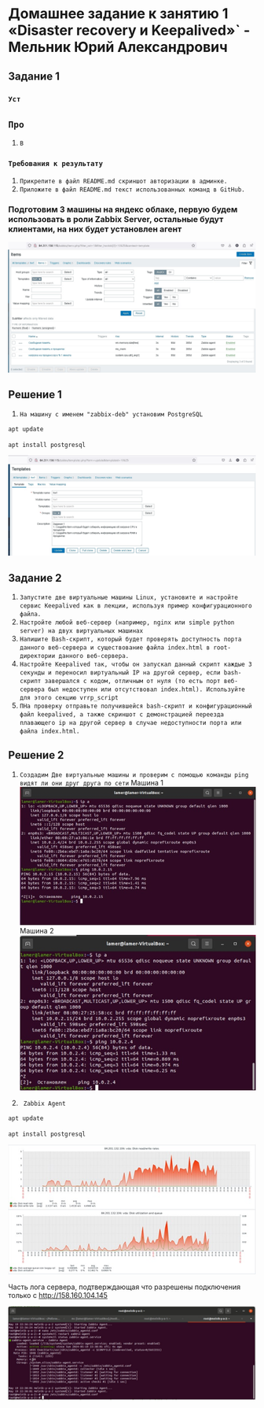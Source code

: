 # Домашнее задание к занятию 1 «Disaster recovery и Keepalived»` - Мельник Юрий Александрович


## Задание 1

### `Уст `
## `Про `

1. `В `
 

### `Требования к результату`

1. `Прикрепите в файл README.md скриншот авторизации в админке.`
2. `Приложите в файл README.md текст использованных команд в GitHub.`

### Подготовим 3 машины на яндекс облаке, первую будем использовать в роли Zabbix Server, остальные будут клиентами, на них будет установлен агент 
![alt text](https://github.com/ysatii/gitlab-hw/blob/zabbix/img1/image1_1.jpg)

## Решение 1
1. `На машину с именем "zabbix-deb" установим PostgreSQL`
 ```
apt update 

apt install postgresql
 ```

![alt text](https://github.com/ysatii/gitlab-hw/blob/zabbix/img1/image1_5.jpg)

## Задание 2

 


1. `Запустите две виртуальные машины Linux, установите и настройте сервис Keepalived как в лекции, используя пример конфигурационного файла.`
2. `Настройте любой веб-сервер (например, nginx или simple python server) на двух виртуальных машинах`
3. `Напишите Bash-скрипт, который будет проверять доступность порта данного веб-сервера и существование файла index.html в root-директории данного веб-сервера.`
4. `Настройте Keepalived так, чтобы он запускал данный скрипт каждые 3 секунды и переносил виртуальный IP на другой сервер, если bash-скрипт завершался с кодом, отличным от нуля (то есть порт веб-сервера был недоступен или отсутствовал index.html). Используйте для этого секцию vrrp_script`
5. `ПНа проверку отправьте получившейся bash-скрипт и конфигурационный файл keepalived, а также скриншот с демонстрацией переезда плавающего ip на другой сервер в случае недоступности порта или файла index.html.`

 



## Решение 2

1. `Создадим Две виртуальные машины и проверим с помощью команды ping видят ли они друг друга по сети` 
 Машина 1  
 ![alt text](https://github.com/ysatii/Keepalived/blob/main/img/image2.jpg)
 Машина 2  
 ![alt text](https://github.com/ysatii/Keepalived/blob/main/img/image2_1.jpg)

1. ` Zabbix Agent`
 ```
 apt update 

 apt install postgresql
 ```

 
![alt text](https://github.com/ysatii/gitlab-hw/blob/zabbix/img1/image2_14.jpg)

Часть лога сервера, подтверждающая что разрешены подключения только с http://158.160.104.145   

![alt text](https://github.com/ysatii/gitlab-hw/blob/zabbix/img1/image2_4.jpg)





